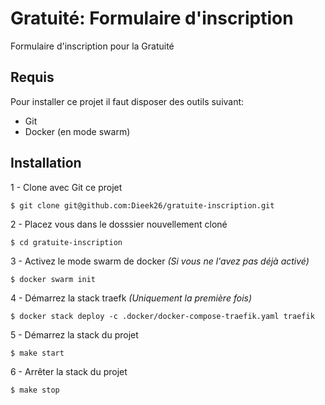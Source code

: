 # Gratuité: Formulaire d'inscription

Formulaire d'inscription pour la Gratuité

## Requis

Pour installer ce projet il faut disposer des outils suivant:

 * Git
 * Docker (en mode swarm)

## Installation

1 - Clone avec Git ce projet
```shell
$ git clone git@github.com:Dieek26/gratuite-inscription.git
```

2 - Placez vous dans le dosssier nouvellement cloné
```shell
$ cd gratuite-inscription
```

3 - Activez le mode swarm de docker _(Si vous ne l'avez pas déjà activé)_
```shell
$ docker swarm init
```

4 - Démarrez la stack traefk _(Uniquement la première fois)_
```shell
$ docker stack deploy -c .docker/docker-compose-traefik.yaml traefik
```

5 - Démarrez la stack du projet
```shell
$ make start
```

6 - Arrêter la stack du projet
```shell
$ make stop
```
